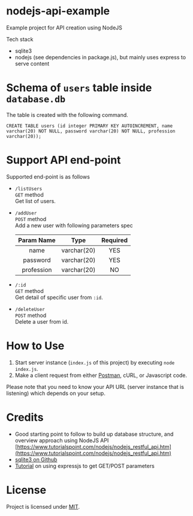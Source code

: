# nodejs-api-example

Example project for API creation using NodeJS

Tech stack

* sqlite3
* nodejs (see dependencies in package.js), but mainly uses express to serve content

# Schema of `users` table inside `database.db`

The table is created with the following command.  

```
CREATE TABLE users (id integer PRIMARY KEY AUTOINCREMENT, name varchar(20) NOT NULL, password varchar(20) NOT NULL, profession varchar(20));
```

# Support API end-point

Supported end-point is as follows

* `/listUsers`  
   `GET` method  
   Get list of users.

* `/addUser`  
   `POST` method  
   Add a new user with following parameters spec  

   | Param Name | Type | Required |  
   |:---:|:---:|:---:|
   | name | varchar(20) | YES |  
   | password | varchar(20) | YES |  
   | profession | varchar(20) | NO |

* `/:id`  
   `GET` method  
   Get detail of specific user from `:id`.

* `/deleteUser`  
   `POST` method  
   Delete a user from id.

# How to Use

1. Start server instance (`index.js` of this project) by executing `node index.js`.
2. Make a client request from either [Postman](https://www.getpostman.com/apps), cURL, or Javascript code.

Please note that you need to know your API URL (server instance that is listening) which depends on your setup.

# Credits

* Good starting point to follow to build up database structure, and overview approach using NodeJS API [https://www.tutorialspoint.com/nodejs/nodejs_restful_api.htm](https://www.tutorialspoint.com/nodejs/nodejs_restful_api.htm)
* [sqlite3 on Github](https://github.com/mapbox/node-sqlite3)
* [Tutorial](https://scotch.io/tutorials/use-expressjs-to-get-url-and-post-parameters) on using expressjs to get GET/POST parameters

# License

Project is licensed under [MIT](https://github.com/haxpor/nodejs-api-example/blob/master/LICENSE).
